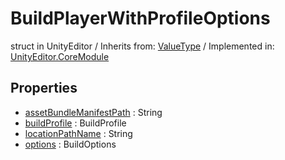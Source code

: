 # BuildPlayerWithProfileOptions
struct in UnityEditor
 / Inherits from: <a href="https://docs.unity3d.com/6000.0/Documentation/ScriptReference/ValueType.html">ValueType</a> / Implemented in: <a href="https://docs.unity3d.com/6000.0/Documentation/ScriptReference/UnityEditor.CoreModule.html">UnityEditor.CoreModule</a>
## Properties
- <a href="https://docs.unity3d.com/6000.0/Documentation/ScriptReference/BuildPlayerWithProfileOptions-assetBundleManifestPath.html">assetBundleManifestPath</a> : String
- <a href="https://docs.unity3d.com/6000.0/Documentation/ScriptReference/BuildPlayerWithProfileOptions-buildProfile.html">buildProfile</a> : BuildProfile
- <a href="https://docs.unity3d.com/6000.0/Documentation/ScriptReference/BuildPlayerWithProfileOptions-locationPathName.html">locationPathName</a> : String
- <a href="https://docs.unity3d.com/6000.0/Documentation/ScriptReference/BuildPlayerWithProfileOptions-options.html">options</a> : BuildOptions
